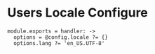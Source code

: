 
# Users Locale Configure

    module.exports = handler: ->
      options = @config.locale ?= {}
      options.lang ?= 'en_US.UTF-8'
